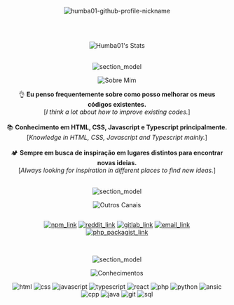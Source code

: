 <div align="center">
  
  ![humba01-github-profile-nickname](./assets/Humba01.svg)

  <br><br> 

  ![Humba01's Stats](https://github-readme-stats.vercel.app/api?username=Humba01&theme=material-palenight&show_icons=true&hide_border=false&count_private=true&locale=pt-br)<br>

  <br> ![section_model](./assets/humba01-readme-divisor.svg) <br>

   ![Sobre Mim](./assets/sobre-mim-card-header.svg)
  
  👌 **Eu penso frequentemente sobre como posso melhorar os meus códigos existentes.** <br> [_I think a lot about how to improve existing codes._] <br><br>
  📚 **Conhecimento em HTML, CSS, Javascript e Typescript principalmente.** <br> [_Knowledge in HTML, CSS, Javascript and Typescript mainly._] <br><br>
  🏕️ **Sempre em busca de inspiração em lugares distintos para encontrar novas ideias.** <br> [_Always looking for inspiration in different places to find new ideas._]
  
  <br> ![section_model](./assets/humba01-readme-divisor.svg) <br>
  
  ![Outros Canais](./assets/outros-canais-card-header.svg)

  <div style="display: flex; justify-content: space-between; width: 80%;">
    
  [![npm_link](./assets/npm_link_2025.svg)](https://www.npmjs.com/~humba01) 
  [![reddit_link](./assets/reddit_link_2025.svg)](https://www.reddit.com/user/Humba01Dev) 
  [![gitlab_link](./assets/gitlab_link_2025.svg)](https://gitlab.com/Humba01) 
  [![email_link](./assets/email_link_2025.svg)](mailto:development@humbanew.com.br) 
  [![php_packagist_link](./assets/php_packagist_link_2025.svg)](https://packagist.org/users/Humba01)

  </div>

  <br> ![section_model](./assets/humba01-readme-divisor.svg) <br>

  ![Conhecimentos](./assets/conhecimentos-card-header.svg)

  ![html](./assets/html-card-knownledge.svg)
  ![css](./assets/css-card-knownledge.svg)
  ![javascript](./assets/js-card-knownledge.svg)
  ![typescript](./assets/ts-card-knownledge.svg)
  ![react](./assets/react-card-knownledge.svg)
  ![php](./assets/php-card-knownledge.svg)
  ![python](./assets/python-card-knownledge.svg)
  ![ansic](./assets/ansic-card-knownledge.svg)
  ![cpp](./assets/cpp-card-knownledge.svg)
  ![java](./assets/java-card-knownledge.svg)
  ![git](./assets/git-card-knownledge.svg)
  ![sql](./assets/sql-card-knownledge.svg)

</div><br>
